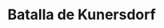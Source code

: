 ﻿---
title: "Batalla de Kunersdorf"
permalink: periodes_1051.html
layout: periode
dataInici: 1759-08-12
sidebar: periodes
pares:
  - 458:
    title: "Guerra de los Siete Años"
    dataInici: "(1756)"
    dataFi: "(1763)"

fills:
jocsPrincipals:
jocsEscenaris:
jocsEpoca:
  - title: "Prussia's Glory II"
    bggId: 17395
    escenari: "Inferno: Kunersdorf"
    dataInici: 
    dataFi: 

jocsEpocaEscenaris:
---
